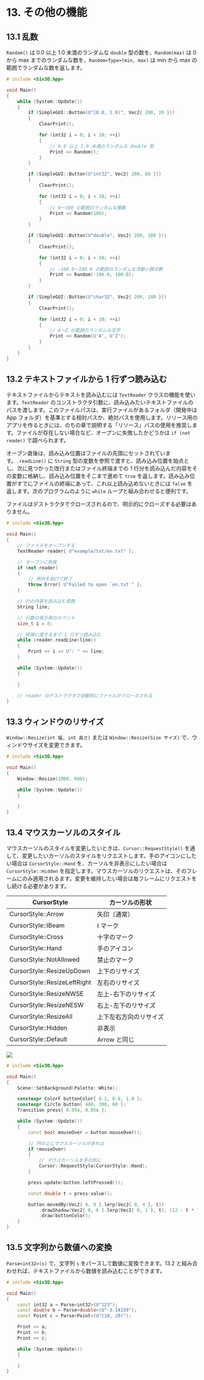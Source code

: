 # 13. その他の機能

## 13.1 乱数
`Random()` は 0.0 以上 1.0 未満のランダムな `double` 型の数を、`Random(max)` は 0 から max までのランダムな数を、`Random<Type>(min, max)` は min から max の範囲でランダムな数を返します。

```cpp
# include <Siv3D.hpp>

void Main()
{
	while (System::Update())
	{
		if (SimpleGUI::Button(U"[0.0, 1.0)", Vec2{ 200, 20 }))
		{
			ClearPrint();

			for (int32 i = 0; i < 10; ++i)
			{
				// 0.0 以上 1.0 未満のランダムな double 型
				Print << Random();
			}
		}

		if (SimpleGUI::Button(U"int32", Vec2{ 200, 60 }))
		{
			ClearPrint();

			for (int32 i = 0; i < 10; ++i)
			{
				// 0～100 の範囲のランダムな整数
				Print << Random(100);
			}
		}

		if (SimpleGUI::Button(U"double", Vec2{ 200, 100 }))
		{
			ClearPrint();

			for (int32 i = 0; i < 10; ++i)
			{
				// -100.0～100.0 の範囲のランダムな浮動小数点数
				Print << Random(-100.0, 100.0);
			}
		}

		if (SimpleGUI::Button(U"char32", Vec2{ 200, 140 }))
		{
			ClearPrint();

			for (int32 i = 0; i < 10; ++i)
			{
				// A～Z の範囲のランダムな文字
				Print << Random(U'A', U'Z');
			}
		}
	}
}
```


## 13.2 テキストファイルから 1 行ずつ読み込む
テキストファイルからテキストを読み込むには `TextReader` クラスの機能を使います。`TextReader` のコンストラクタ引数に、読み込みたいテキストファイルのパスを渡します。このファイルパスは、実行ファイルがあるフォルダ（開発中は App フォルダ）を基準とする相対パスか、絶対パスを使用します。リリース用のアプリを作るときには、のちの章で説明する「リソース」パスの使用を推奨します。ファイルが存在しない場合など、オープンに失敗したかどうかは `if (not reader)` で調べられます。

オープン直後は、読み込み位置はファイルの先頭にセットされています。`.readLine()` に `String` 型の変数を参照で渡すと、読み込み位置を始点とし、次に見つかった改行またはファイル終端までの 1 行分を読み込んだ内容をその変数に格納し、読み込み位置をそこまで進めて `true` を返します。読み込み位置がすでにファイルの終端にあって、これ以上読み込めないときには `false` を返します。次のプログラムのように `while` ループと組み合わせると便利です。

ファイルはデストラクタでクローズされるので、明示的にクローズする必要はありません。

```cpp
# include <Siv3D.hpp>

void Main()
{
	// ファイルをオープンする
	TextReader reader{ U"example/txt/en.txt" };

	// オープンに失敗
	if (not reader)
	{
		// 例外を投げて終了
		throw Error{ U"Failed to open `en.txt`" };
	}

	// 行の内容を読み込む変数
	String line;

	// 行数の表示用のカウント
	size_t i = 0;

	// 終端に達するまで 1 行ずつ読み込む
	while (reader.readLine(line))
	{
		Print << i << U": " << line;
	}

	while (System::Update())
	{

	}

	// reader のデストラクタで自動的にファイルがクローズされる
}
```


## 13.3 ウィンドウのリサイズ
`Window::Resize(int 幅, int 高さ)` または `Window::Resize(Size サイズ)` で、ウィンドウサイズを変更できます。

```cpp
# include <Siv3D.hpp>

void Main()
{
	Window::Resize(1000, 600);

	while (System::Update())
	{

	}
}
```


## 13.4 マウスカーソルのスタイル
マウスカーソルのスタイルを変更したいときは、`Cursor::RequestStyle()` を通して、変更したいカーソルのスタイルをリクエストします。手のアイコンにしたい場合は `CursorStyle::Hand` を、カーソルを非表示にしたい場合は `CursorStyle::Hidden` を指定します。マウスカーソルのリクエストは、そのフレームにのみ適用されるます。変更を維持したい場合は毎フレームにリクエストをし続ける必要があります。

| CursorStyle                  | カーソルの形状   |
|------------------------------|-----------|
| CursorStyle::Arrow           | 矢印（通常）    |
| CursorStyle::IBeam           | I マーク     |
| CursorStyle::Cross           | 十字のマーク    |
| CursorStyle::Hand            | 手のアイコン    |
| CursorStyle::NotAllowed      | 禁止のマーク    |
| CursorStyle::ResizeUpDown    | 上下のリサイズ   |
| CursorStyle::ResizeLeftRight | 左右のリサイズ   |
| CursorStyle::ResizeNWSE      | 左上-右下のリサイズ   |
| CursorStyle::ResizeNESW      | 右上-左下のリサイズ   |
| CursorStyle::ResizeAll       | 上下左右方向のリサイズ   |
| CursorStyle::Hidden          | 非表示       |
| CursorStyle::Default         | Arrow と同じ |


![](https://raw.githubusercontent.com/Siv3D/siv3d.site.resource/main/v6/learn/mouse/10.gif)

```cpp
# include <Siv3D.hpp>

void Main()
{
	Scene::SetBackground(Palette::White);

	constexpr ColorF buttonColor{ 0.2, 0.6, 1.0 };
	constexpr Circle button{ 400, 300, 60 };
	Transition press{ 0.05s, 0.05s };

	while (System::Update())
	{
		const bool mouseOver = button.mouseOver();

		// 円の上にマウスカーソルがあれば
		if (mouseOver)
		{
			// マウスカーソルを手の形に
			Cursor::RequestStyle(CursorStyle::Hand);
		}

		press.update(button.leftPressed());

		const double t = press.value();

		button.movedBy(Vec2{ 0, 0 }.lerp(Vec2{ 0, 4 }, t))
			.drawShadow(Vec2{ 0, 6 }.lerp(Vec2{ 0, 1 }, t), (12 - t * 7), (5 - t * 4))
			.draw(buttonColor);
	}
}
```


## 13.5 文字列から数値への変換
`Parse<int32>(s)` で、文字列 `s` をパースして数値に変換できます。13.2 と組み合わせれば、テキストファイルから数値を読み込むことができます。

```cpp
# include <Siv3D.hpp>

void Main()
{
	const int32 a = Parse<int32>(U"123");
	const double b = Parse<double>(U"-3.14159");
	const Point c = Parse<Point>(U"(10, 20)");

	Print << a;
	Print << b;
	Print << c;

	while (System::Update())
	{

	}
}
```
